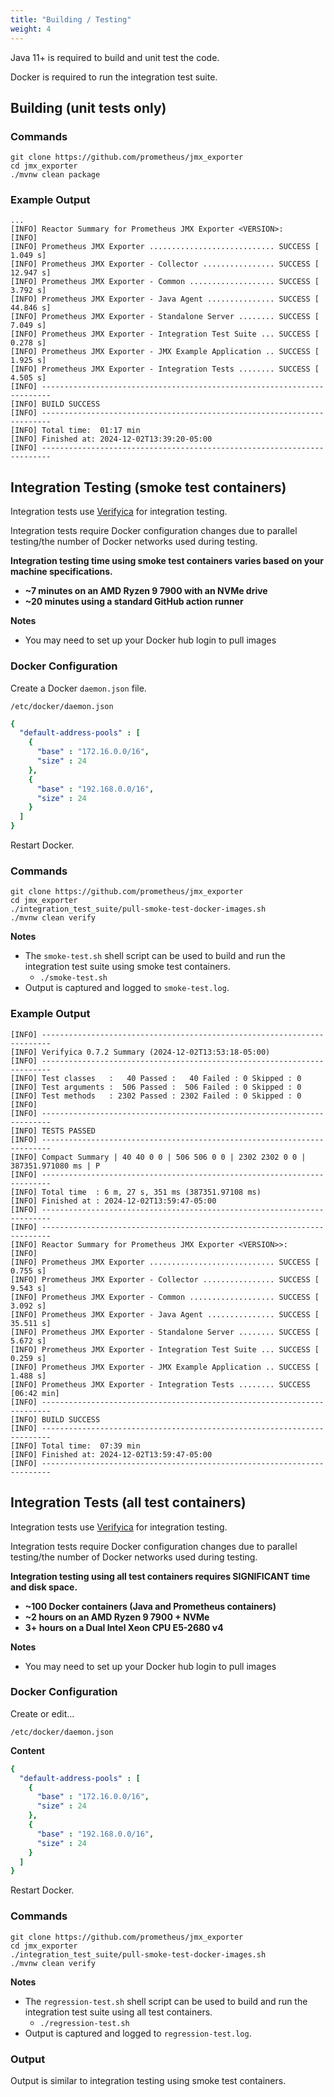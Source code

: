 ```yaml
---
title: "Building / Testing"
weight: 4
---
```


Java 11+ is required to build and unit test the code.

Docker is required to run the integration test suite.

## Building (unit tests only)

### Commands

```shell
git clone https://github.com/prometheus/jmx_exporter
cd jmx_exporter
./mvnw clean package
```

### Example Output

```shell
...
[INFO] Reactor Summary for Prometheus JMX Exporter <VERSION>:
[INFO] 
[INFO] Prometheus JMX Exporter ............................ SUCCESS [  1.049 s]
[INFO] Prometheus JMX Exporter - Collector ................ SUCCESS [ 12.947 s]
[INFO] Prometheus JMX Exporter - Common ................... SUCCESS [  3.792 s]
[INFO] Prometheus JMX Exporter - Java Agent ............... SUCCESS [ 44.846 s]
[INFO] Prometheus JMX Exporter - Standalone Server ........ SUCCESS [  7.049 s]
[INFO] Prometheus JMX Exporter - Integration Test Suite ... SUCCESS [  0.278 s]
[INFO] Prometheus JMX Exporter - JMX Example Application .. SUCCESS [  1.925 s]
[INFO] Prometheus JMX Exporter - Integration Tests ........ SUCCESS [  4.505 s]
[INFO] ------------------------------------------------------------------------
[INFO] BUILD SUCCESS
[INFO] ------------------------------------------------------------------------
[INFO] Total time:  01:17 min
[INFO] Finished at: 2024-12-02T13:39:20-05:00
[INFO] ------------------------------------------------------------------------
```

## Integration Testing (smoke test containers)

Integration tests use [Verifyica](https://github.com/verifyica-team/verifyica) for integration testing.

Integration tests require Docker configuration changes due to parallel testing/the number of Docker networks used during testing.

**Integration testing time using smoke test containers varies based on your machine specifications.**

- **~7 minutes on an AMD Ryzen 9 7900 with an NVMe drive**
- **~20 minutes using a standard GitHub action runner**

**Notes**

- You may need to set up your Docker hub login to pull images

### Docker Configuration

Create a Docker `daemon.json` file.

```shell
/etc/docker/daemon.json
```

```yaml
{
  "default-address-pools" : [
    {
      "base" : "172.16.0.0/16",
      "size" : 24
    },
    {
      "base" : "192.168.0.0/16",
      "size" : 24
    }
  ]
}
```

Restart Docker.

### Commands

```shell
git clone https://github.com/prometheus/jmx_exporter
cd jmx_exporter
./integration_test_suite/pull-smoke-test-docker-images.sh
./mvnw clean verify
```

**Notes**

- The `smoke-test.sh` shell script can be used to build and run the integration test suite using smoke test containers.
  - `./smoke-test.sh`
- Output is captured and logged to `smoke-test.log`.

### Example Output

```shell
[INFO] ------------------------------------------------------------------------
[INFO] Verifyica 0.7.2 Summary (2024-12-02T13:53:18-05:00)
[INFO] ------------------------------------------------------------------------
[INFO] Test classes   :   40 Passed :   40 Failed : 0 Skipped : 0
[INFO] Test arguments :  506 Passed :  506 Failed : 0 Skipped : 0
[INFO] Test methods   : 2302 Passed : 2302 Failed : 0 Skipped : 0
[INFO] 
[INFO] ------------------------------------------------------------------------
[INFO] TESTS PASSED
[INFO] ------------------------------------------------------------------------
[INFO] Compact Summary | 40 40 0 0 | 506 506 0 0 | 2302 2302 0 0 | 387351.971080 ms | P
[INFO] ------------------------------------------------------------------------
[INFO] Total time  : 6 m, 27 s, 351 ms (387351.97108 ms)
[INFO] Finished at : 2024-12-02T13:59:47-05:00
[INFO] ------------------------------------------------------------------------
[INFO] ------------------------------------------------------------------------
[INFO] Reactor Summary for Prometheus JMX Exporter <VERSION>>:
[INFO] 
[INFO] Prometheus JMX Exporter ............................ SUCCESS [  0.755 s]
[INFO] Prometheus JMX Exporter - Collector ................ SUCCESS [  9.543 s]
[INFO] Prometheus JMX Exporter - Common ................... SUCCESS [  3.092 s]
[INFO] Prometheus JMX Exporter - Java Agent ............... SUCCESS [ 35.511 s]
[INFO] Prometheus JMX Exporter - Standalone Server ........ SUCCESS [  5.672 s]
[INFO] Prometheus JMX Exporter - Integration Test Suite ... SUCCESS [  0.259 s]
[INFO] Prometheus JMX Exporter - JMX Example Application .. SUCCESS [  1.488 s]
[INFO] Prometheus JMX Exporter - Integration Tests ........ SUCCESS [06:42 min]
[INFO] ------------------------------------------------------------------------
[INFO] BUILD SUCCESS
[INFO] ------------------------------------------------------------------------
[INFO] Total time:  07:39 min
[INFO] Finished at: 2024-12-02T13:59:47-05:00
[INFO] ------------------------------------------------------------------------
```

## Integration Tests (all test containers)

Integration tests use [Verifyica](https://github.com/verifyica-team/verifyica) for integration testing.

Integration tests require Docker configuration changes due to parallel testing/the number of Docker networks used during testing.

**Integration testing using all test containers requires SIGNIFICANT time and disk space.**

- **~100 Docker containers (Java and Prometheus containers)**
- **~2 hours on an AMD Ryzen 9 7900 + NVMe**
- **3+ hours on a Dual Intel Xeon CPU E5-2680 v4**

**Notes**

- You may need to set up your Docker hub login to pull images

### Docker Configuration

Create or edit...

```shell
/etc/docker/daemon.json
```

**Content**

```yaml
{
  "default-address-pools" : [
    {
      "base" : "172.16.0.0/16",
      "size" : 24
    },
    {
      "base" : "192.168.0.0/16",
      "size" : 24
    }
  ]
}
```

Restart Docker.

### Commands

```shell
git clone https://github.com/prometheus/jmx_exporter
cd jmx_exporter
./integration_test_suite/pull-smoke-test-docker-images.sh
./mvnw clean verify
```

**Notes**

- The `regression-test.sh` shell script can be used to build and run the integration test suite using all test containers.
  - `./regression-test.sh`
- Output is captured and logged to `regression-test.log`.

### Output

Output is similar to integration testing using smoke test containers. 
